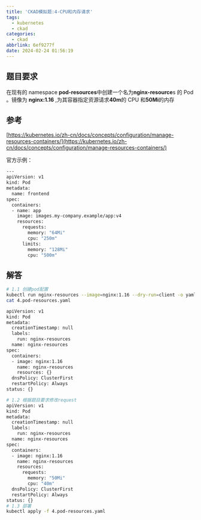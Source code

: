```yaml
---
title: 'CKAD模拟题:4-CPU和内存请求'
tags:
  - kubernetes
  - ckad
categories:
  - ckad
abbrlink: 6ef9277f
date: 2024-02-24 01:56:19
---
```

## 题目要求

在现有的 namespace **pod-resources**中创建一个名为**nginx-resource**s 的 Pod 。镜像为 **nginx:1.16** ,为其容器指定资源请求**40m**的 CPU 和**50Mi**的内存

## 参考

[https://kubernetes.io/zh-cn/docs/concepts/configuration/manage-resources-containers/](https://kubernetes.io/zh-cn/docs/concepts/configuration/manage-resources-containers/)

官方示例：

```bash
---
apiVersion: v1
kind: Pod
metadata:
  name: frontend
spec:
  containers:
  - name: app
    image: images.my-company.example/app:v4
    resources:
      requests:
        memory: "64Mi"
        cpu: "250m"
      limits:
        memory: "128Mi"
        cpu: "500m"
```

## 解答

```bash
# 1.1 创建pod配置
kubectl run nginx-resources --image=nginx:1.16 --dry-run=client -o yaml > 4.pod-resources.yaml
cat 4.pod-resources.yaml

apiVersion: v1
kind: Pod
metadata:
  creationTimestamp: null
  labels:
    run: nginx-resources
  name: nginx-resources
spec:
  containers:
  - image: nginx:1.16
    name: nginx-resources
    resources: {}
  dnsPolicy: ClusterFirst
  restartPolicy: Always
status: {}

# 1.2 根据题目要求修改request
apiVersion: v1
kind: Pod
metadata:
  creationTimestamp: null
  labels:
    run: nginx-resources
  name: nginx-resources
spec:
  containers:
  - image: nginx:1.16
    name: nginx-resources
    resources:
      requests:
        memory: "50Mi"
        cpu: "40m"
  dnsPolicy: ClusterFirst
  restartPolicy: Always
status: {}
# 1.3 部署
kubectl apply -f 4.pod-resources.yaml

```
